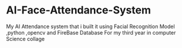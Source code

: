 # AI-Face-Attendance-System
My AI Attendance system that i built it using Facial Recognition Model ,python ,opencv and FireBase Database For my third year in computer Science collage
